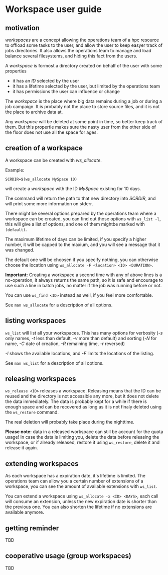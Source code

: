 # Workspace user guide


## motivation

*workspaces* are a concept allowing the operations team of a hpc resource to offload some
tasks to the user, and allow the user to keep easyer track of jobs directories.
It also allows the operations team to manage and load balance several filesystems,
and hiding this fact from the users.

A *workspace* is formost a directory created on behalf of the user with some properties
- it has an *ID* selected by the user
- it has a lifetime selected by the user, but limited by the operations team
- it has permissions the user can influence or change

The *workspace* is the place where big data remains during a job or during a job campaign.
It is probably not the place to store source files, and it is not the place to archive data at.

Any *workspace* will be deleted at some point in time, so better keep track of them.
But this propertie makes sure the nasty user from the other side of the floor does not use
all the space for ages.

## creation of a workspace

A workspace can be created with *ws_allocate*.

Example:

```
SCRDIR=$(ws_allocate MySpace 10)
```

will create a *workspace* with the ID *MySpace* existing for 10 days.

The command will return the path to that new directory into *SCRDIR*,
and will print some more information on stderr.

There might be several options prepared by the operations team where a workspace
can be created, you can find out those options with ```ws_list -l```,
this will give a list of options, and one of them mightbe marked with ```(default)```.

The maximum lifetime of days can be limited, if you specify a higher number, it will
be capped to the maxium, and you will see a message that it was changed.

The default one will be choosen if you specify nothing, you can otherwise
choose the location using ```ws_allocate -F <location> <ID> <DURATION>```.

**Important:** Creating a workspace a second time with any of above lines
is a no-operation, it always returns the same path, so it is safe and encourage
to use such a line in batch jobs, no matter if the job was running before or not.

You can use ```ws_find <ID>``` instead as well, if you feel more comfortable.

See ```man ws_allocate``` for a description of all options.

## listing workspaces

```ws_list``` will list all your workspaces. This has many options for verbosity
(*-s* only names, *-t* less than default, *-v* more than default) and sorting
(*-N* for name, *-C* date of creation, *-R* remaining time, *-r* reversed)

*-l* shows the available locations, and *-F* limits the locations of the listing.

See ```man ws_list``` for a description of all options.

## releasing workspaces

```ws_release <ID>``` releases a workspace.
Releasing means that the ID can be reused and the directory is not accessible any more, 
but it does not delete the data immediately.
The data is probably kept for a while if there is enough space and can be recovered as long
as it is not finaly deleted using the ```ws_restore``` command.

The real deletion will probably take place during the nighttime.

**Please note:** data in a released workspace can still be account for the quota usage!
In case the data is limiting you, delete the data before releasing the workspace, or if already
released, restore it using ```ws_restore```, delete it and release it again.

## extending workspaces

As each workspace has a expiration date, it's lifetime is limited.
The operations team can allow you a certain number of extensions of a workspace,
you can see the amount of available extensions with ```ws_list```.

You can extend a workspace using ```ws_allocate -x <ID> <DAYS>```,
each call will consume an extension, unless the new expiration date is shorter
than the previous one. You can also shorten the lifetime if no extensions
are available anymore.

## getting reminder

TBD

## cooperative usage (group workspaces)

TBD
